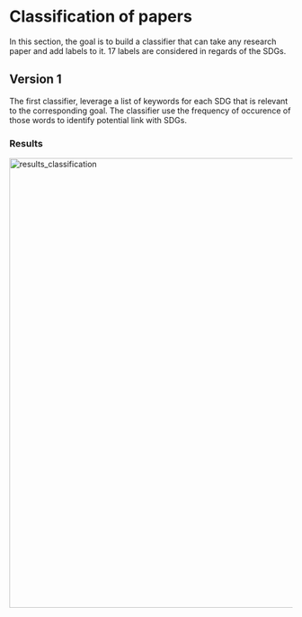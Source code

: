 # Classification of papers

In this section, the goal is to build a classifier that can take any research paper and add labels to it. 17 labels are considered in regards of the SDGs.

## Version 1

The first classifier, leverage a list of keywords for each SDG that is relevant to the corresponding goal. The classifier use the frequency of occurence of those words to identify potential link with SDGs. 

### Results

<img width="800" alt="results_classification" src="https://user-images.githubusercontent.com/38164557/71866920-dc865f00-30bc-11ea-8037-0319d8349227.png">
